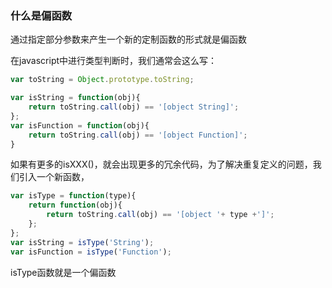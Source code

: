 ### 什么是偏函数
通过指定部分参数来产生一个新的定制函数的形式就是偏函数

在javascript中进行类型判断时，我们通常会这么写：
```javascript
var toString = Object.prototype.toString;

var isString = function(obj){
    return toString.call(obj) == '[object String]';
};
var isFunction = function(obj){
    return toString.call(obj) == '[object Function]';
}
```
如果有更多的isXXX()，就会出现更多的冗余代码，为了解决重复定义的问题，我们引入一个新函数，
```javascript
var isType = function(type){
    return function(obj){
        return toString.call(obj) == '[object '+ type +']';
    };
};
var isString = isType('String');
var isFunction = isType('Function');
```
isType函数就是一个偏函数